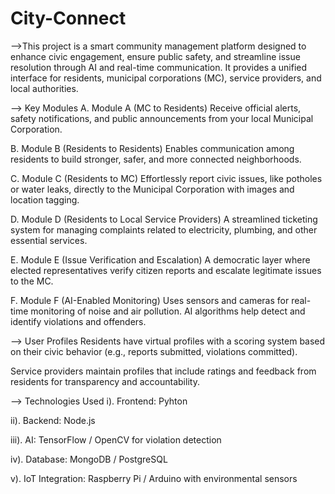 # City-Connect
-->This project is a smart community management platform designed to enhance civic engagement, ensure public safety, and streamline issue resolution through AI and real-time communication. It provides a unified interface for residents, municipal corporations (MC), service providers, and local authorities.

--> Key Modules
A. Module A (MC to Residents)
Receive official alerts, safety notifications, and public announcements from your local Municipal Corporation.

B. Module B (Residents to Residents)
Enables communication among residents to build stronger, safer, and more connected neighborhoods.

C. Module C (Residents to MC)
Effortlessly report civic issues, like potholes or water leaks, directly to the Municipal Corporation with images and location tagging.

D. Module D (Residents to Local Service Providers)
A streamlined ticketing system for managing complaints related to electricity, plumbing, and other essential services.

E. Module E (Issue Verification and Escalation)
A democratic layer where elected representatives verify citizen reports and escalate legitimate issues to the MC.

F. Module F (AI-Enabled Monitoring)
Uses sensors and cameras for real-time monitoring of noise and air pollution. AI algorithms help detect and identify violations and offenders.

--> User Profiles
Residents have virtual profiles with a scoring system based on their civic behavior (e.g., reports submitted, violations committed).

Service providers maintain profiles that include ratings and feedback from residents for transparency and accountability.

--> Technologies Used
i). Frontend: Pyhton

ii). Backend: Node.js

iii). AI: TensorFlow / OpenCV for violation detection

iv). Database: MongoDB / PostgreSQL

v). IoT Integration: Raspberry Pi / Arduino with environmental sensors
